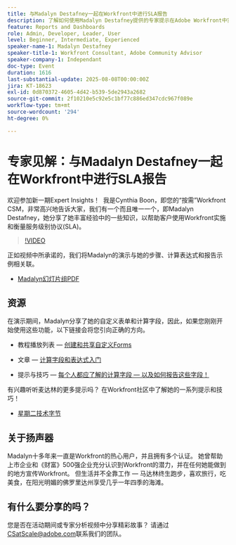 ```yaml
---
title: 与Madalyn Destafney一起在Workfront中进行SLA报告
description: 了解如何使用Madalyn Destafney提供的专家提示在Adobe Workfront中实施和衡量服务级别协议(SLA)，包括分步指南、计算字段示例和自定义表单最佳实践。
feature: Reports and Dashboards
role: Admin, Developer, Leader, User
level: Beginner, Intermediate, Experienced
speaker-name-1: Madalyn Destafney
speaker-title-1: Workfront Consultant, Adobe Community Advisor
speaker-company-1: Independant
doc-type: Event
duration: 1616
last-substantial-update: 2025-08-08T00:00:00Z
jira: KT-18623
exl-id: 0d870372-4605-4d42-b539-5de2943a2682
source-git-commit: 2f10210e5c92e5c1bf77c886ed347cdc967f089e
workflow-type: tm+mt
source-wordcount: '294'
ht-degree: 0%

---
```


# 专家见解：与Madalyn Destafney一起在Workfront中进行SLA报告

欢迎参加新一期Expert Insights！  我是Cynthia Boon，即您的“按需”Workfront CSM，非常高兴地告诉大家，我们有一个而且唯一一个，即Madalyn Destafney，她分享了她丰富经验中的一些知识，以帮助客户使用Workfront实施和衡量服务级别协议(SLA)。 

>[!VIDEO](https://video.tv.adobe.com/v/3469901/?learn=on&enablevpops)

正如视频中所承诺的，我们将Madalyn的演示与她的步骤、计算表达式和报告示例相关联。 

* [Madalyn幻灯片组PDF](https://cdn.experience.workfront.com/Training/Guides/Customer+Success+at+Scale/SLA+Reporting.pdf)

## 资源

在演示期间，Madalyn分享了她的自定义表单和计算字段，因此，如果您刚刚开始使用这些功能，以下链接会将您引向正确的方向。 

* 教程播放列表 — [创建和共享自定义Forms](https://experienceleague.adobe.com/zh-hans/playlists/workfront-create-and-manage-custom-forms)

* 文章 — [计算字段和表达式入门](https://experienceleague.adobe.com/zh-hans/docs/workfront-learn/tutorials-workfront/custom-data/calculated-expressions/get-started-with-calculated-fields-and-expressions)

* 提示与技巧 — [每个人都应了解的计算字段 — 以及如何报告这些字段！](https://experienceleague.adobe.com/zh-hans/docs/events/the-skill-exchange-recordings/workfront/apr2022/calculated-fields)

有兴趣听听麦达林的更多提示吗？ 在Workfront社区中了解她的一系列提示和技巧！ 

* [星期二技术字节](https://experienceleaguecommunities.adobe.com/t5/workfront-discussions/tuesday-tech-bytes/m-p/625812#M2742)

## 关于扬声器 

Madalyn十多年来一直是Workfront的热心用户，并且拥有多个认证。 她曾帮助上市企业和《财富》500强企业充分认识到Workfront的潜力，并在任何她能做到的地方宣传Workfront。 但生活并不全靠工作 — 马达林终生跑步，喜欢旅行，吃美食，在阳光明媚的佛罗里达州享受几乎一年四季的海滩。 

## 有什么要分享的吗？

您是否在活动期间或专家分析视频中分享精彩故事？ 请通过[CSatScale@adobe.com](mailto:CSatScale@adobe.com)联系我们的团队。
